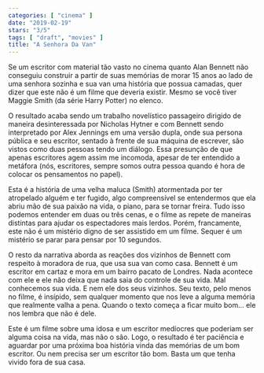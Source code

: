```yaml
---
categories: [ "cinema" ]
date: "2019-02-19"
stars: "3/5"
tags: [ "draft", "movies" ]
title: "A Senhora Da Van"
---
```

Se um escritor com material tão vasto no cinema quanto Alan Bennett
não conseguiu construir a partir de suas memórias de morar 15 anos ao
lado de uma senhora sozinha e sua van uma história que possua camadas,
quer dizer que este não é um filme que deveria existir. Mesmo se você
tiver Maggie Smith (da série Harry Potter) no elenco.

O resultado acaba sendo um trabalho novelístico passageiro dirigido
de maneira desinteressada por Nicholas Hytner e com Bennett sendo
interpretado por Alex Jennings em uma versão dupla, onde sua persona
pública e seu escritor, sentado à frente de sua máquina de escrever,
são vistos como duas pessoas tendo um diálogo. Essa presunção de
que apenas escritores agem assim me incomoda, apesar de ter entendido
a metáfora (nós, escritores, sempre somos outra pessoa quando é hora
de colocar os pensamentos no papel).

Esta é a história de uma velha maluca (Smith) atormentada por ter
atropelado alguém e ter fugido, algo compreensível se entendermos
que ela abriu mão de sua paixão na vida, o piano, para se tornar
freira. Tudo isso podemos entender em duas ou três cenas, e o filme
as repete de maneiras distintas para ajudar os espectadores mais
lerdos. Porém, francamente, este não é um mistério digno de ser
assistido em um filme. Sequer é um mistério se parar para pensar por
10 segundos.

O resto da narrativa aborda as reações dos vizinhos de Bennett com
respeito à moradora de rua, que usa sua van como casa. Bennett é
um escritor em cartaz e mora em um bairro pacato de Londres. Nada
acontece com ele e ele não deixa que nada saia do controle de sua
vida. Mal conhecemos sua vida. E nem ele dos seus vizinhos. Seu texto,
pelo menos no filme, é insípido, sem qualquer momento que nos leve
a alguma memória que realmente valha a pena. Quando o texto começa a
ficar muito bom... ele nos lembra que não é dele.

Este é um filme sobre uma idosa e um escritor medíocres que poderiam
ser alguma coisa na vida, mas não o são. Logo, o resultado é ter
paciência e aguardar por uma próxima boa história vinda das memórias
de um bom escritor. Ou nem precisa ser um escritor tão bom. Basta um
que tenha vivido fora de sua casa.
